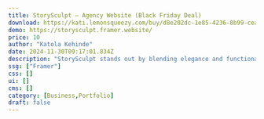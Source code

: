 ```yaml
---
title: StorySculpt — Agency Website (Black Friday Deal)
download: https://kati.lemonsqueezy.com/buy/d8e202dc-1e85-4236-8b99-cead025f2357
demo: https://storysculpt.framer.website/
price: 10
author: "Katola Kehinde"
date: 2024-11-30T09:17:01.834Z
description: "StorySculpt stands out by blending elegance and functionality, ensuring your agency’s work captivates and resonates with potential clients from the first interaction."
ssg: ["Framer"]
css: []
ui: []
cms: []
category: [Business,Portfolio]
draft: false
---
```

